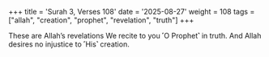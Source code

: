 +++
title = 'Surah 3, Verses 108'
date = '2025-08-27'
weight = 108
tags = ["allah", "creation", "prophet", "revelation", "truth"]
+++

These are Allah’s revelations We recite to you ˹O Prophet˺ in truth. And Allah desires no injustice to ˹His˺ creation.